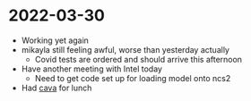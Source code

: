# 2022-03-30
- Working yet again
- mikayla still feeling awful, worse than yesterday actually
	- Covid tests are ordered and should arrive this afternoon
- Have another meeting with Intel today
	- Need to get code set up for loading model onto ncs2
- Had [cava](../Food/Restaurants/cava.md) for lunch